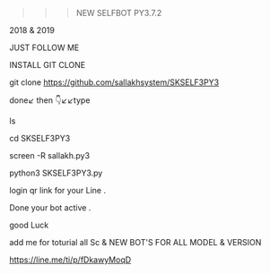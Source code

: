 >>> NEW SELFBOT PY3.7.2


2018 & 2019


JUST FOLLOW ME


INSTALL GIT CLONE


git clone https://github.com/sallakhsystem/SKSELF3PY3


done↙️ then 👇↙️↙️type


ls


cd SKSELF3PY3


screen -R sallakh.py3


python3 SKSELF3PY3.py


login qr link for your Line . 


Done your bot active .


good Luck

add me for toturial all Sc & NEW BOT'S FOR ALL MODEL & VERSION

https://line.me/ti/p/fDkawyMoqD


